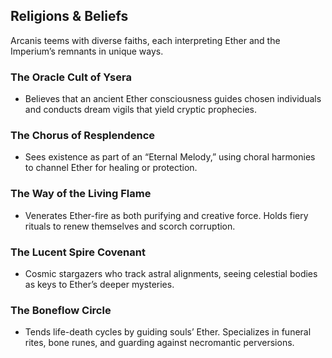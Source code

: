 ## Religions & Beliefs
Arcanis teems with diverse faiths, each interpreting Ether and the Imperium’s remnants in unique ways.

### The Oracle Cult of Ysera
- Believes that an ancient Ether consciousness guides chosen individuals and conducts dream vigils that yield cryptic prophecies.

### The Chorus of Resplendence
- Sees existence as part of an “Eternal Melody,” using choral harmonies to channel Ether for healing or protection.

### The Way of the Living Flame
- Venerates Ether-fire as both purifying and creative force. Holds fiery rituals to renew themselves and scorch corruption.

### The Lucent Spire Covenant
- Cosmic stargazers who track astral alignments, seeing celestial bodies as keys to Ether’s deeper mysteries.

### The Boneflow Circle
- Tends life-death cycles by guiding souls’ Ether. Specializes in funeral rites, bone runes, and guarding against necromantic perversions.



